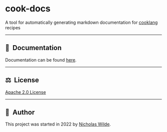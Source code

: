 # cook-docs
A tool for automatically generating markdown documentation for [cooklang][1] recipes

---

## :book:&nbsp; Documentation

Documentation can be found [here](http://nicholaswilde.io/cook-docs).

---

## ​:balance_scale:​&nbsp;​ License

​[​Apache 2.0 License​](./LICENSE)

---

## ​:pencil:​&nbsp;​ Author

​This project was started in 2022 by [​Nicholas Wilde​](https://github.com/nicholaswilde/).

[1]: https://cooklang.org/
